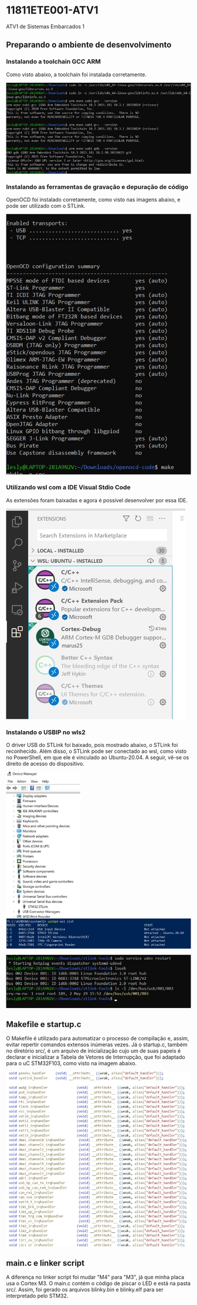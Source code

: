 # 11811ETE001-ATV1
ATV1 de Sistemas Embarcados 1

## Preparando o ambiente de desenvolvimento

### Instalando a toolchain GCC ARM
Como visto abaixo, a toolchain foi instalada corretamente.

![1](https://github.com/LeslyMontufar/11811ETE001-ATV1/blob/main/img/1.jpeg)

### Instalando as ferramentas de gravação e depuração de código
OpenOCD foi instalado corretamente, como visto nas imagens abaixo, e pode ser utilizado com o STLink.

![2](https://github.com/LeslyMontufar/11811ETE001-ATV1/blob/main/img/2.jpeg)

### Utilizando wsl com a IDE Visual Stdio Code
As extensões foram baixadas e agora é possível desenvolver por essa IDE.

![3](https://github.com/LeslyMontufar/11811ETE001-ATV1/blob/main/img/3.jpeg)

### Instalando o USBIP no wls2
O driver USB do STLink foi baixado, pois mostrado abaixo, o STLink foi reconhecido. Além disso, o STLink pode ser conectado ao wsl, como visto no PowerShell, em que ele é vinculado ao Ubuntu-20.04. A seguir, vê-se os direito de acesso do dispositivo.

<img align="left" height="400px" src="https://github.com/LeslyMontufar/11811ETE001-ATV1/blob/main/img/4.jpeg">

![5](https://github.com/LeslyMontufar/11811ETE001-ATV1/blob/main/img/5.jpeg)

![6](https://github.com/LeslyMontufar/11811ETE001-ATV1/blob/main/img/6.jpeg)

## Makefile e startup.c
O Makefile é utilizado para automatizar o processo de compilação e, assim, evitar repertir comandos extensos inúmeras vezes. Já o startup.c, também no diretório src/, é um arquivo de inicialização cujo um de suas papeis é declarar e inicializar a Tabela de Vetores de Interrupção, que foi adaptado para o uC STM32F103, como visto na imagem abaixo.

![7](https://github.com/LeslyMontufar/11811ETE001-ATV1/blob/main/img/7.jpg)

## main.c e linker script
A diferença no linker script foi mudar "M4" para "M3", já que minha placa usa o Cortex M3. O main.c contém o código de piscar o LED e está na pasta src/. Assim, foi gerado os arquivos blinky.bin e blinky.elf para ser interpretado pelo STM32.


